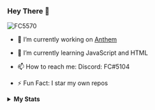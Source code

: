 ### Hey There 👋
<p align="left"> <img src="https://komarev.com/ghpvc/?username=FC5570" alt="FC5570" /> </p>

- 🔭 I’m currently working on [Anthem](https://top.gg/bot/734020393354002482)

- 🌱 I’m currently learning JavaScript and HTML
 
- 📫 How to reach me: Discord: FC#5104
 
- ⚡ Fun Fact: I star my own repos

<details>
 <summary><b>My Stats</b></summary>
 <p align="center">
<img src="https://github-profile-trophy.vercel.app/?username=FC5570&margin-h=25&column=7&theme=juicyfresh">
 </p>
 
 <p align="center">
<img src="https://github-readme-stats.vercel.app/api?username=FC5570&show_icons=true&theme=radical&count_private=true&custom_title=My Stats&include_all_commits=true">
 </p>
 
 <p align="center">
<img src="https://github-readme-stats.vercel.app/api/top-langs/?username=FC5570&langs_count=6&theme=radical">
 </p>
 
 <p align="center">
<img src="https://github-readme-stats.vercel.app/api/wakatime?username=FC5570&layout=compact&theme=radical">
 </p>
 
</details>
